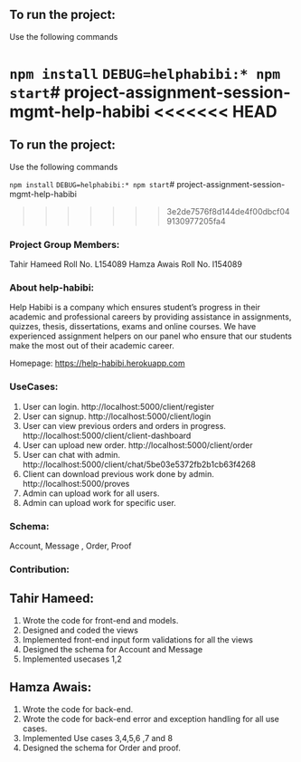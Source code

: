 ## To run the project:
Use the following commands

`npm install`
`DEBUG=helphabibi:* npm start`# project-assignment-session-mgmt-help-habibi
<<<<<<< HEAD
=======
## To run the project:
Use the following commands

`npm install`
`DEBUG=helphabibi:* npm start`# project-assignment-session-mgmt-help-habibi
>>>>>>> 3e2de7576f8d144de4f00dbcf049130977205fa4


### Project Group Members:
Tahir Hameed Roll No. L154089
Hamza Awais Roll No. l154089

### About help-habibi:
Help Habibi is a company which ensures student’s progress in their academic and professional careers by providing assistance in assignments, quizzes, thesis, dissertations, exams and online courses. We have experienced assignment helpers on our panel who ensure that our students make the most out of their academic career.

Homepage: https://help-habibi.herokuapp.com



### UseCases:
1) User can login. http://localhost:5000/client/register
2) User can signup.  http://localhost:5000/client/login
3) User can view previous orders and orders in progress. http://localhost:5000/client/client-dashboard
4) User can upload new order. http://localhost:5000/client/order
5) User can chat with admin. http://localhost:5000/client/chat/5be03e5372fb2b1cb63f4268
6) Client can download previous work done by admin.  http://localhost:5000/proves
7) Admin can upload work for all users. 
8) Admin can upload work for specific user.


### Schema:
Account,
Message ,
Order,
Proof

### Contribution:

## Tahir Hameed:

1) Wrote the code for front-end and models.
2) Designed and coded the views
3) Implemented front-end input form validations for all the views
4) Designed the schema for Account and Message
5) Implemented usecases 1,2

## Hamza Awais:
1) Wrote the code for back-end.
2) Wrote the code for back-end error and exception handling for all use cases.
3) Implemented Use cases 3,4,5,6 ,7 and 8
4) Designed the schema for Order and proof.




